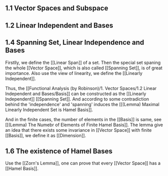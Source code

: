 ## 1.1 Vector Spaces and Subspace



## 1.2 Linear Independent and Bases



## 1.4 Spanning Set, Linear Independence and Bases

Firstlly, we define the [[Linear Span]] of a set. Then the special set spaning the whole [[Vector Space]], which is also called [[Spanning Set]], is of great importance. Also use the view of linearity, we define the [[Linearly Independent]].

Thus, the [[Functional Analysis (by Robinson)/1. Vector Spaces/1.2 Linear Independent and Bases/Basis]] can be constructed as the [[Linearly Independent]] [[Spanning Set]]. And according to some contradiction behind the 'independence' and 'spanning' induces the [[(Lemma) Maximal Linearly Independent Set is Hamel Basis]]. 

And in the finite cases, the number of elements in the [[Basis]] is same, see [[(Lemma) The Numebr of Elements of Finite Hamel Basis]]. The lemma give an idea that there exists some invariance in [[Vector Space]] with finite [[Basis]], we define it as [[Dimension]].


## 1.6 The existence of Hamel Bases

Use the [[Zorn's Lemma]], one can prove that every [[Vector Space]] has a [[Hamel Basis]]. 



